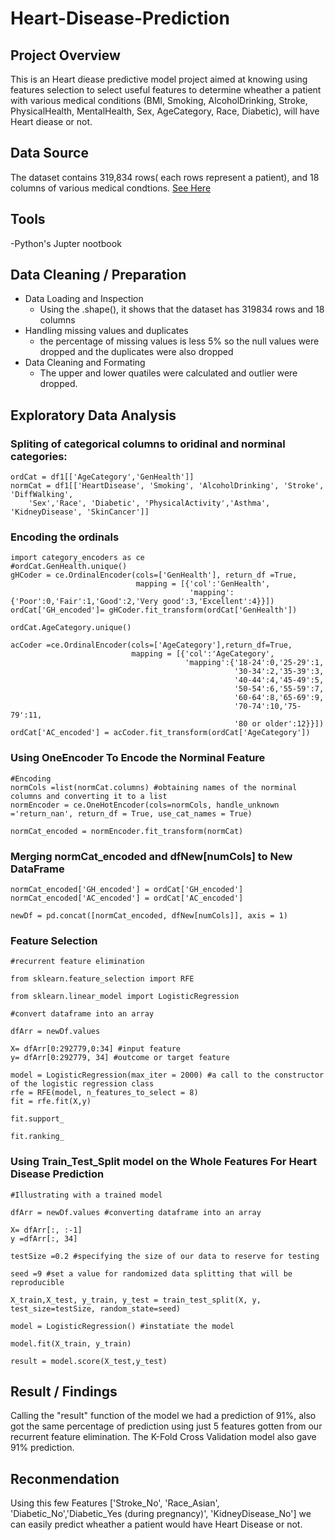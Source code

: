 # Heart-Disease-Prediction

## Project Overview
This is an Heart diease predictive model project aimed at knowing using features selection to select useful features to determine wheather a patient  with various medical conditions (BMI, Smoking, AlcoholDrinking, Stroke, PhysicalHealth, MentalHealth, Sex, AgeCategory, Race, Diabetic),  will have Heart diease or not.

## Data Source
The dataset contains 319,834 rows( each rows represent a patient), and 18 columns of various medical condtions. [See Here](https://github.com/KoreJosh/Heart-Disease-Prediction/blob/main/heart_2020_b.csv)

## Tools
-Python's Jupter nootbook

## Data Cleaning / Preparation

- Data Loading and Inspection
  - Using the .shape(), it shows that the dataset has 319834 rows and 18 columns
- Handling missing values and duplicates
  - the percentage of missing values is less 5% so the null values were dropped and the duplicates were also dropped
- Data Cleaning and Formating
  - The upper and lower quatiles  were calculated and outlier were dropped.
    
## Exploratory Data Analysis

### Spliting of categorical columns to oridinal and norminal categories:
  
   ```
ordCat = df1[['AgeCategory','GenHealth']]
normCat = df1[['HeartDisease', 'Smoking', 'AlcoholDrinking', 'Stroke', 'DiffWalking',
       'Sex','Race', 'Diabetic', 'PhysicalActivity','Asthma', 'KidneyDisease', 'SkinCancer']]
```

### Encoding the ordinals

```
import category_encoders as ce
#ordCat.GenHealth.unique()
gHCoder = ce.OrdinalEncoder(cols=['GenHealth'], return_df =True, 
                            mapping = [{'col':'GenHealth',
                                        'mapping':{'Poor':0,'Fair':1,'Good':2,'Very good':3,'Excellent':4}}])
ordCat['GH_encoded']= gHCoder.fit_transform(ordCat['GenHealth'])

ordCat.AgeCategory.unique()

acCoder =ce.OrdinalEncoder(cols=['AgeCategory'],return_df=True, 
                           mapping = [{'col':'AgeCategory',
                                       'mapping':{'18-24':0,'25-29':1,
                                                  '30-34':2,'35-39':3,
                                                  '40-44':4,'45-49':5,
                                                  '50-54':6,'55-59':7,
                                                  '60-64':8,'65-69':9,
                                                  '70-74':10,'75-79':11, 
                                                  '80 or older':12}}])
ordCat['AC_encoded'] = acCoder.fit_transform(ordCat['AgeCategory'])
```

### Using OneEncoder To Encode the Norminal Feature

```
#Encoding
normCols =list(normCat.columns) #obtaining names of the norminal columns and converting it to a list
normEncoder = ce.OneHotEncoder(cols=normCols, handle_unknown ='return_nan', return_df = True, use_cat_names = True)

normCat_encoded = normEncoder.fit_transform(normCat)
```

### Merging normCat_encoded and dfNew[numCols] to New DataFrame

```
normCat_encoded['GH_encoded'] = ordCat['GH_encoded']
normCat_encoded['AC_encoded'] = ordCat['AC_encoded']

newDf = pd.concat([normCat_encoded, dfNew[numCols]], axis = 1)
```

### Feature Selection

```
#recurrent feature elimination

from sklearn.feature_selection import RFE

from sklearn.linear_model import LogisticRegression

#convert dataframe into an array

dfArr = newDf.values

X= dfArr[0:292779,0:34] #input feature
y= dfArr[0:292779, 34] #outcome or target feature

model = LogisticRegression(max_iter = 2000) #a call to the constructor of the logistic regression class
rfe = RFE(model, n_features_to_select = 8)
fit = rfe.fit(X,y)

fit.support_

fit.ranking_
```

### Using Train_Test_Split model on the Whole Features For Heart Disease Prediction

```
#Illustrating with a trained model

dfArr = newDf.values #converting dataframe into an array

X= dfArr[:, :-1]
y =dfArr[:, 34]

testSize =0.2 #specifying the size of our data to reserve for testing

seed =9 #set a value for randomized data splitting that will be reproducible

X_train,X_test, y_train, y_test = train_test_split(X, y, test_size=testSize, random_state=seed)

model = LogisticRegression() #instatiate the model

model.fit(X_train, y_train)

result = model.score(X_test,y_test)
```

## Result / Findings
Calling the "result" function of the model we had a prediction of 91%, also got the same percentage of prediction using just 5 features gotten from our recurrent feature elimination.
The K-Fold Cross Validation model also gave 91% prediction.


## Reconmendation

Using this few Features ['Stroke_No', 'Race_Asian', 'Diabetic_No','Diabetic_Yes (during pregnancy)', 'KidneyDisease_No'] we can easily predict wheather a patient would have Heart Disease or not.
